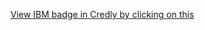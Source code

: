 [View IBM badge in Credly by clicking on this](https://www.credly.com/badges/639cd98e-40e3-4490-a517-abe2f83de936/public_url)

